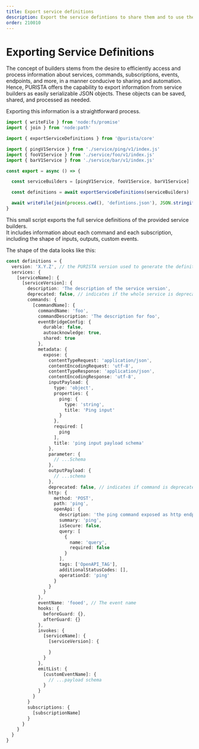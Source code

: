 ```yaml
---
title: Export service definitions
description: Export the service defintions to share them and to use them for building connectors or visualizations
order: 210010
---
```


# Exporting Service Definitions

The concept of builders stems from the desire to efficiently access and process information about services, commands, subscriptions, events, endpoints, and more, in a manner conducive to sharing and automation. Hence, PURISTA offers the capability to export information from service builders as easily serializable JSON objects. These objects can be saved, shared, and processed as needed.

Exporting this information is a straightforward process.

```typescript
import { writeFile } from 'node:fs/promise'
import { join } from 'node:path'

import { exportServiceDefinitions } from '@purista/core'

import { pingV1Service } from './service/ping/v1/index.js'
import { fooV1Service } from './service/foo/v1/index.js'
import { barV1Service } from './service/bar/v1/index.js'

const export = async () => {

  const serviceBuilders = [pingV1Service, fooV1Service, barV1Service]

  const definitions = await exportServiceDefinitions(serviceBuilders)

  await writeFile(join(process.cwd(), 'defintions.json'), JSON.stringify(definitions, null ,2))
}
```

This small script exports the full service definitions of the provided service builders.  
It includes information about each command and each subscription, including the shape of inputs, outputs, custom events.  

The shape of the data looks like this:

```typescript
const definitions = {
  version: 'X.Y.Z', // the PURISTA version used to generate the definition
  services: {
    [serviceName]: {
      [serviceVersion]: {
        description: 'The description of the service version',
        deprecated: false, // indicates if the whole service is deprecated
        commands: {
          [commandName]: {
            commandName: 'foo',
            commandDescription: 'The description for foo',
            eventBridgeConfig: {
              durable: false,
              autoacknowledge: true,
              shared: true
            },
            metadata: {
              expose: {
                contentTypeRequest: 'application/json',
                contentEncodingRequest: 'utf-8',
                contentTypeResponse: 'application/json',
                contentEncodingResponse: 'utf-8',
                inputPayload: {
                  type: 'object',
                  properties: {
                    ping: {
                      type: 'string',
                      title: 'Ping input'
                    }
                  },
                  required: [
                    ping
                  ],
                  title: 'ping input payload schema'
                },
                parameter: {
                  // ...Schema
                },
                outputPayload: {
                  // ...schema
                },
                deprecated: false, // indicates if command is deprecated
                http: {
                  method: 'POST',
                  path: 'ping',
                  openApi: {
                    description: 'the ping command exposed as http endpoint',
                    summary: 'ping',
                    isSecure: false,
                    query: [
                      {
                        name: 'query',
                        required: false
                      }
                    ],
                    tags: ['OpenAPI_TAG'],
                    additionalStatusCodes: [],
                    operationId: 'ping'
                  }
                }
              }
            },
            eventName: 'fooed', // The event name
            hooks: {
              beforeGuard: {},
              afterGuard: {}
            },
            invokes: {
              [serviceName]: {
                [serviceVersion]: {

                }
              }
            },
            emitList: {
              [customEventName]: {
                // ...payload schema
              }
            }
          }
        }
        subscriptions: {
          [subscriptionName]
        }
      }
    }
  }
}
```

